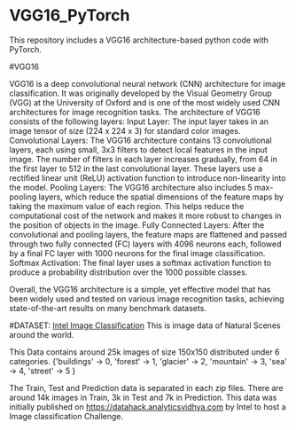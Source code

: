 # VGG16_PyTorch

This repository includes a VGG16 architecture-based python code with PyTorch. 

#VGG16

VGG16 is a deep convolutional neural network (CNN) architecture for image classification. It was originally developed by the Visual Geometry Group (VGG) at the University of Oxford and is one of the most widely used CNN architectures for image recognition tasks.
The architecture of VGG16 consists of the following layers:
Input Layer: The input layer takes in an image tensor of size (224 x 224 x 3) for standard color images.
Convolutional Layers: The VGG16 architecture contains 13 convolutional layers, each using small, 3x3 filters to detect local features in the input image. The number of filters in each layer increases gradually, from 64 in the first layer to 512 in the last convolutional layer. These layers use a rectified linear unit (ReLU) activation function to introduce non-linearity into the model.
Pooling Layers: The VGG16 architecture also includes 5 max-pooling layers, which reduce the spatial dimensions of the feature maps by taking the maximum value of each region. This helps reduce the computational cost of the network and makes it more robust to changes in the position of objects in the image.
Fully Connected Layers: After the convolutional and pooling layers, the feature maps are flattened and passed through two fully connected (FC) layers with 4096 neurons each, followed by a final FC layer with 1000 neurons for the final image classification.
Softmax Activation: The final layer uses a softmax activation function to produce a probability distribution over the 1000 possible classes.

Overall, the VGG16 architecture is a simple, yet effective model that has been widely used and tested on various image recognition tasks, achieving state-of-the-art results on many benchmark datasets.

#DATASET: 
[Intel Image Classification](https://www.kaggle.com/datasets/puneet6060/intel-image-classification)
This is image data of Natural Scenes around the world.

This Data contains around 25k images of size 150x150 distributed under 6 categories.
{'buildings' -> 0,
'forest' -> 1,
'glacier' -> 2,
'mountain' -> 3,
'sea' -> 4,
'street' -> 5 }

The Train, Test and Prediction data is separated in each zip files. There are around 14k images in Train, 3k in Test and 7k in Prediction.
This data was initially published on https://datahack.analyticsvidhya.com by Intel to host a Image classification Challenge.
